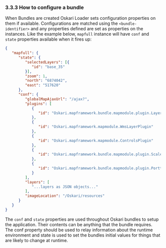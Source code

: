 ### 3.3.3 How to configure a bundle

When Bundles are created Oskari Loader sets configuration properties on them if available. Configurations are matched using the `<bundle-identifier>` and any properties defined are set as properties on the instances. Like the example below, `mapfull` instance will have `conf` and `state` properties available when it fires up:

```json
{
   "mapfull": {
      "state": {
         "selectedLayers": [{
            "id": "base_35"
         }],
         "zoom": 1,
         "north": "6874042",
         "east": "517620"
      },
      "conf": {
         "globalMapAjaxUrl": "/ajax?",
         "plugins": [
            {
               "id": "Oskari.mapframework.bundle.mapmodule.plugin.LayersPlugin"
            },
            {
               "id": "Oskari.mapframework.mapmodule.WmsLayerPlugin"
            },
            {
               "id": "Oskari.mapframework.mapmodule.ControlsPlugin"
            },
            {
               "id": "Oskari.mapframework.bundle.mapmodule.plugin.ScaleBarPlugin"
            },
            {
               "id": "Oskari.mapframework.bundle.mapmodule.plugin.Portti2Zoombar"
            }
         ],
         "layers": [
            "...layers as JSON objects..."
         ],
         "imageLocation": "/Oskari/resources"
      }
   }
}
```

The `conf` and `state` properties are used throughout Oskari bundles to setup the application. Their contents can be anything that the bundle requires. The conf property should be used to relay information about the runtime environment and state is used to set the bundles initial values for things that are likely to change at runtime.